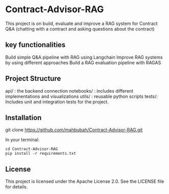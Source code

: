 # Contract-Advisor-RAG
This project is on build, evaluate and improve a RAG system for Contract Q&A (chatting with a contract and asking questions about the contract)

## key functionalities
Build simple Q&A pipeline with RAG using Langchain
Improve RAG systems by using different approaches
Build a RAG evaluation pipeline with RAGAS

## Project Structure
api/ : the backend connection
notebooks/ : includes different implementations and visualizations
utils/ : reusable python scripts
tests/: Includes unit and integration tests for the project.

## Installation

git clone https://github.com/mahbubah/Contract-Advisor-RAG.git

In your terminal:

    cd Contract-Advisor-RAG
    pip install -r requirements.txt

## License
This project is licensed under the Apache License 2.0. See the LICENSE file for details.